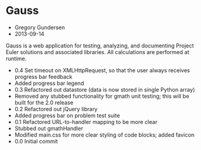 Gauss
=====
- Gregory Gundersen
- 2013-09-14

Gauss is a web application for testing, analyzing, and documenting Project
Euler solutions and associated libraries. All calculations are performed at
runtime.

- 0.4 Set timeout on XMLHttpRequest, so that the user always receives progress bar feedback
- Added progress bar legend
- 0.3 Refactored out datastore (data is now stored in single Python array)
- Removed any stubbed functionality for gmath unit testing; this will be built for the 2.0 release
- 0.2 Refactored out jQuery library
- Added progress bar on problem test suite
- 0.1 Refactored URL-to-handler mapping to be more clear
- Stubbed out gmathHandler
- Modified main.css for more clear styling of code blocks; added favicon
- 0.0 Initial commit